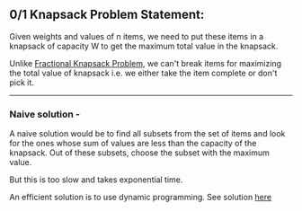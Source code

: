 ## 0/1 Knapsack Problem Statement:

Given weights and values of n items, we need to put these items in a knapsack of capacity W to get the maximum total value in the knapsack.

Unlike [Fractional Knapsack Problem](/standard-algorithmic-problems/greedy/fractional-knapsack/problem.md), we can't break items for maximizing the total value of knapsack i.e. we either take the item complete or don't pick it.

<hr>

### Naive solution -

A naive solution would be to find all subsets from the set of items and look for the ones whose sum of values are less than the capacity of the knapsack. Out of these subsets, choose the subset with the maximum value.

But this is too slow and takes exponential time.

An efficient solution is to use dynamic programming.
See solution [here](solution.cpp)